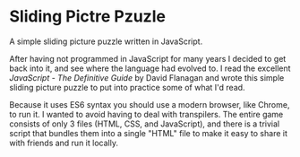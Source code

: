 # Sliding Pictre Pzuzle
A simple sliding picture puzzle written in JavaScript.

After having not programmed in JavaScript for many years I decided to get back into it, and see where the language had evolved to. I read the excellent *JavaScript - The Definitive Guide* by David Flanagan and wrote this simple sliding picture puzzle to put into practice some of what I'd read.

Because it uses ES6 syntax you should use a modern browser, like Chrome, to run it. I wanted to avoid having to deal with transpilers. The entire game consists of only 3 files (HTML, CSS, and JavaScript), and there is a trivial script that bundles them into a single "HTML" file to make it easy to share it with friends and run it locally.
